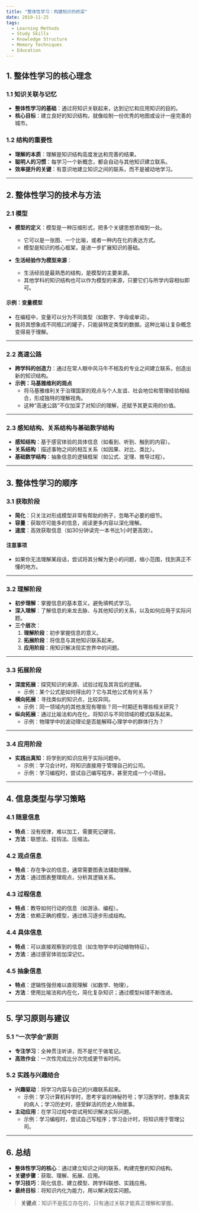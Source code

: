 ```yaml
---
title: "整体性学习：构建知识的桥梁"
date: 2019-11-25
tags:
  - Learning Methods
  - Study Skills
  - Knowledge Structure
  - Memory Techniques
  - Education
---
```


## **1. 整体性学习的核心理念**

### **1.1 知识关联与记忆**

- **整体性学习的基础**：通过将知识关联起来，达到记忆和应用知识的目的。  
- **核心目标**：建立良好的知识结构，就像绘制一份优秀的地图或设计一座完善的城市。

### **1.2 结构的重要性**

- **理解的本质**：理解是知识结构高度发达和完善的结果。  
- **聪明人的习惯**：每学习一个新概念，都会自动与其他知识建立联系。  
- **效率提升的关键**：有意识地建立知识之间的联系，而不是被动地学习。

---

## **2. 整体性学习的技术与方法**

### **2.1 模型**

- **模型的定义**：模型是一种压缩形式，把多个关键思想浓缩到一处。  
  - 它可以是一张图、一个比喻，或者一种内在化的表达方式。  
  - 模型是知识的核心框架，是进一步扩展知识的基础。  

- **生活经验作为模型来源**：  
  - 生活经验是最熟悉的结构，是模型的主要来源。  
  - 其他学科的知识结构也可以作为模型的来源，只要它们与所学内容相似即可。

#### **示例：变量模型**

- 在编程中，变量可以分为不同类型（如数字、字母或单词）。  
- 我将其想象成不同瓶口的罐子，只能装特定类型的数据。这种比喻让复杂概念变得易于理解。

---

### **2.2 高速公路**

- **跨学科的创造力**：通过在常人眼中风马牛不相及的专业之间建立联系，创造出新的知识结构。  
- **示例：马基雅维利的观点**  
  - 将马基雅维利关于治理国家的观点与个人友谊、社会地位和管理经验相结合，形成独特的理解视角。  
  - 这种“高速公路”不仅加深了对知识的理解，还赋予其更实用的价值。

---

### **2.3 感知结构、关系结构与基础数学结构**

- **感知结构**：基于感官体验的具体信息（如看到、听到、触到的内容）。  
- **关系结构**：描述事物之间的相互关系（如因果、对比、类比）。  
- **基础数学结构**：抽象信息的逻辑框架（如公式、定理、推导过程）。

---

## **3. 整体性学习的顺序**

### **3.1 获取阶段**

- **简化**：只关注对形成模型非常有帮助的例子，忽略不必要的细节。  
- **容量**：获取尽可能多的信息，阅读更多内容以深化理解。  
- **速度**：高效获取信息（如30分钟读完一本书比1小时更高效）。  

#### **注意事项**

- 如果你无法理解某段话，尝试将其分解为更小的问题，缩小范围，找到真正不懂的地方。

---

### **3.2 理解阶段**

- **初步理解**：掌握信息的基本意义，避免填鸭式学习。  
- **深入理解**：了解信息的来龙去脉、与其他知识的关系，以及如何应用于实际问题。  
- **三个层次**：  
  1. **理解阶段**：初步掌握信息的意义。  
  2. **拓展阶段**：将信息与其他知识联系起来。  
  3. **应用阶段**：用知识解决现实世界中的问题。

---

### **3.3 拓展阶段**

- **深度拓展**：探究知识的来源、试验过程及其背后的逻辑。  
  - 示例：某个公式是如何得出的？它与其他公式有何关系？  
- **横向拓展**：寻找类似的知识点，比较异同。  
  - 示例：同一领域内的其他发现有哪些？同一时期还有哪些相关研究？  
- **纵向拓展**：通过比喻法和内在化，将知识与不同领域的模式联系起来。  
  - 示例：物理学中的波动理论是否能解释心理学中的群体行为？

---

### **3.4 应用阶段**

- **实践出真知**：将学到的知识应用于实际问题中。  
  - 示例：学习会计时，将知识直接用于管理自己的公司。  
  - 示例：学习编程时，尝试自己编写程序，甚至完成一个小项目。

---

## **4. 信息类型与学习策略**

### **4.1 随意信息**

- **特点**：没有规律，难以加工，需要死记硬背。  
- **方法**：联想法、挂钩法、压缩法。

### **4.2 观点信息**

- **特点**：存在争议的信息，通常需要图表法辅助理解。  
- **方法**：通过图表整理观点，分析其逻辑关系。

### **4.3 过程信息**

- **特点**：教导如何行动的信息（如游泳、编程）。  
- **方法**：依赖正确的模型，通过练习逐步形成结构。

### **4.4 具体信息**

- **特点**：可以直接观察到的信息（如生物学中的动植物特征）。  
- **方法**：通过感官体验加深记忆。

### **4.5 抽象信息**

- **特点**：逻辑性强但难以直观理解（如数学、物理）。  
- **方法**：使用比喻法和内在化，简化复杂知识；通过模型纠错不断改进。

---

## **5. 学习原则与建议**

### **5.1 “一次学会”原则**

- **专注学习**：全神贯注听讲，而不是忙于做笔记。  
- **高效作业**：一次性完成比分次完成更节省时间。

### **5.2 实践与兴趣结合**

- **兴趣驱动**：将学习内容与自己的兴趣联系起来。  
  - 示例：学习计算机科学时，思考宇宙的神秘符号；学习医学时，想象真实的病人；学习历史时，感受鲜活的历史人物故事。  
- **主动应用**：在学习过程中尝试用知识解决实际问题。  
  - 示例：学习编程时，尝试自己写程序；学习会计时，将知识用于管理公司。

---

## **6. 总结**

- **整体性学习的核心**：通过建立知识之间的联系，构建完整的知识结构。  
- **关键步骤**：获取、理解、拓展、应用。  
- **学习技巧**：简化信息、建立模型、跨学科联想、实践应用。  
- **最终目标**：将知识内化为能力，用以解决现实问题。

> **关键点**：知识不是孤立存在的，只有通过关联才能真正理解和掌握。
